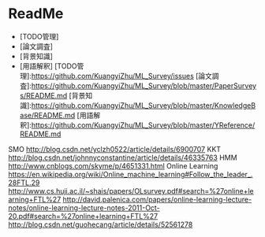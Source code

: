 # ReadMe
* [TODO管理]
* [論文調査]
* [背景知識]
* [用語解釈]
[TODO管理]:https://github.com/KuangyiZhu/ML_Survey/issues
[論文調査]:https://github.com/KuangyiZhu/ML_Survey/blob/master/PaperSurveys/README.md
[背景知識]:https://github.com/KuangyiZhu/ML_Survey/blob/master/KnowledgeBase/README.md
[用語解釈]:https://github.com/KuangyiZhu/ML_Survey/blob/master/YReference/README.md

SMO
http://blog.csdn.net/yclzh0522/article/details/6900707
KKT
http://blog.csdn.net/johnnyconstantine/article/details/46335763
HMM
http://www.cnblogs.com/skyme/p/4651331.html
Online Learning
https://en.wikipedia.org/wiki/Online_machine_learning#Follow_the_leader_.28FTL.29
http://www.cs.huji.ac.il/~shais/papers/OLsurvey.pdf#search=%27online+learning+FTL%27
http://david.palenica.com/papers/online-learning-lecture-notes/online-learning-lecture-notes-2011-Oct-20.pdf#search=%27online+learning+FTL%27
http://blog.csdn.net/guohecang/article/details/52561278
